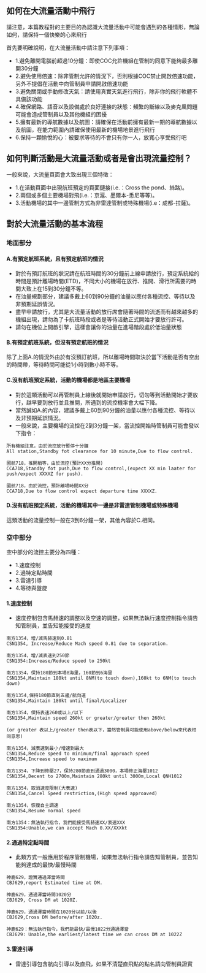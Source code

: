 ## 如何在大流量活動中飛行
請注意，本篇教程對的主要目的為認識大流量活動中可能會遇到的各種情形，無論如何，請保持一個快樂的心來飛行

首先要明確說明，在大流量活動中請注意下列事項：
+ 1.避免離開電腦前超過10分鐘：即使COC允許機組在管制的同意下能夠最多離開30分鐘
+ 2.避免使用倍速：除非管制允許的情況下，否則根據COC禁止開啟倍速功能，另外不提倡在活動中向管制員申請開啟倍速功能
+ 3.避免關閉或手動修改天氣：請使用真實天氣進行飛行，除非你的飛行軟體不具備該功能
+ 4.確保網路、語音以及設備處於良好連接的狀態：頻繁的斷線以及麥克風問題可能會造成管制員以及其他機組的困擾
+ 5.擁有最新的導航數據以及航圖：請確保在活動前擁有最新一期的導航數據以及航圖，在能力範圍內請確保使用最新的機場地景進行飛行
+ 6.保持一顆愉悅的心：被要求等待的不會只有你一人，放寬心享受飛行吧

## 如何判斷活動是大流量活動或者是會出現流量控制？
一般來說，大流量頁面會大致出現三個特徵：
+ 1.在活動頁面中出現航班預定的頁面鏈接(i.e.：Cross the pond、絲路)。
+ 2.兩個或多個主要機場對飛(i.e.：京滬、墨爾本-悉尼等等)。
+ 3.活動機場的其中一邊管制方式為非雷達管制或特殊機場(i.e：成都-拉薩)。

## 對於大流量活動的基本流程

### 地面部分

#### A.有預定航班系統，且有預定航班的情況
+ 對於有預訂航班的狀況請在航班時間的30分鐘前上線申請放行，預定系統給的時間是預計離場時間(ETD)，不同大小的機場在放行、推開、滑行所需要的時間大致上在15到30分鐘不等。
+ 在油量規劃部分，建議多戴上60到90分鐘的油量以應付各種流控、等待以及非預期延誤情況。
+ 盡早申請放行，尤其是大流量活動的放行席會隨著時間的流逝而有越來越多的機組出現，請勿為了卡航班時段或者是等待活動正式開始才要放行許可。
+ 請勿在機位上開啟引擎，這樣會讓你的油量在進場階段處於低油量狀態

#### B.有預定航班系統，但沒有預定航班的情況
除了上面A.的情況外由於有沒預訂航班，所以離場時間取決於當下活動是否有空出的時間帶，等待時間可能從1小時到數小時不等。

#### C.沒有航班預定系統，活動的機場都是地區主要機場
+ 對於這類活動可以再管制員上線後就開始申請放行，切勿等到活動開始才要放行，越早要到放行並且推開，所遇到的流控機率會大幅下降。
+ 當然誠如A.的內容，建議多戴上60到90分鐘的油量以應付各種流控、等待以及非預期延誤情況。
+ 一般來說，主要機場的流控在2到3分鐘一架，當流控開始時管制員可能會發以下指令：
```
所有機組注意，由於流控放行暫停十分鐘
All station,Standby fot clearance for 10 minute,Due to flow control.

國航718，推開梢等，由於流控(預計XX分推開)
CCA718,Standby fot push,Due to flow control,(expect XX min laater for push/expect XXXXZ for push).

國航718，由於流控，預計離場時間XX分
CCA718,Due to flow control expect departure time XXXXZ.
```

#### D.沒有航班預定系統，活動的機場其中一邊是非雷達管制機場或特殊機場
這類活動的流量控制一般在3到6分鐘一架，其他內容於C.相同。

### 空中部分
空中部分的流控主要分為四種：
+ 1.速度控制
+ 2.過特定點時間
+ 3.雷達引導
+ 4.等待與盤旋

#### 1.速度控制
+ 速度控制包含馬赫速的調整以及空速的調整，如果無法執行速度控制指令請告知管制員，並告知能接受的速度
```
南方1354，增/減馬赫速到0.81
CSN1354, Increase/Reduce Mach speed 0.81 due to separation.

南方1354，增/減表速到250節
CSN1354:Increase/Reduce speed to 250kt

南方1354，保持180節到本場8海里，160節到6海里
CSN1354,Maintain 180kt until 8NM(to touch down),160kt to 6NM(to touch down)

南方1354,保持180節直到五邊/航向道
CSN1354,Maintain 180kt until final/Localizer

南方1354，保持表速260或以上/以下
CSN1354,Maintain speed 260kt or greater/greater then 260kt

(or greater 表以上/greater then表以下，當然管制員可能使用above/below來代表相同意思)

南方1354，減表速到最小/增速到最大
CSN1354,Reduce speed to minimum/final approach speed
CSN1354,Increase speed to maximum

南方1354，下降到修壓27，保持280節直到通過3000，本場修正海壓1012
CSN1354,Decent to 2700m,Maintain 280kt until 3000m,Local QNH1012

南方1354，取消速度限制(大表速)
CSN1354,Cancel Speed restriction,(High speed approaved)

南方1354，恢復自主調速
CSN1354,Resume normal speed

南方1354：無法執行指令，我們能接受馬赫速XX/表速XXX
CSN1354:Unable,we can accept Mach 0.XX/XXXkt
```

#### 2.通過特定點時間
+ 此類方式一般應用於程序管制機場，如果無法執行指令請告知管制員，並告知能夠達成的最快/最慢時間
```
神鹿629，證實通過澤當時間
CBJ629,report Estimated time at DM.

神鹿629，通過澤當時間1020分
CBJ629, Cross DM at 1020Z.

神鹿629，通過澤當時間在1020分以前/以後
CBJ629,Cross DM before/after 1020z.

神鹿629：無法執行指令，我們能最快/最慢1022分通過澤當
CBJ629: Unable,the earliest/latest time we can cross DM at 1022Z
```
#### 3.雷達引導
+ 雷達引導包含航向引導以及直飛，如果不清楚直飛點的點名請向管制員證實
